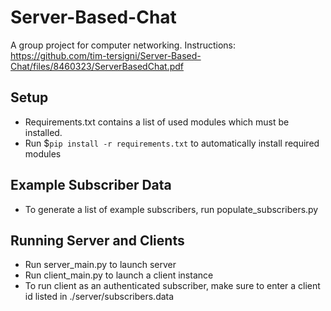 # Server-Based-Chat
A group project for computer networking.
Instructions: https://github.com/tim-tersigni/Server-Based-Chat/files/8460323/ServerBasedChat.pdf

## Setup
- Requirements.txt contains a list of used modules which must be installed.
- Run $```pip install -r requirements.txt``` to automatically install required modules

## Example Subscriber Data
- To generate a list of example subscribers, run populate_subscribers.py

## Running Server and Clients
- Run server_main.py to launch server
- Run client_main.py to launch a client instance
- To run client as an authenticated subscriber, make sure to enter a client id listed in ./server/subscribers.data